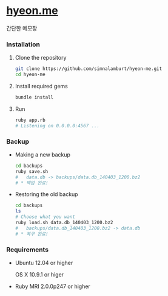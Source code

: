 [hyeon.me](http://hyeon.me/)
=====

간단한 메모장

### Installation

1.  Clone the repository

    ```bash
    git clone https://github.com/simnalamburt/hyeon-me.git
    cd hyeon-me
    ```

2.  Install required gems

    ```bash
    bundle install
    ```

3.  Run

    ```bash
    ruby app.rb
    # Listening on 0.0.0.0:4567 ...
    ```

### Backup

*   Making a new backup

    ```bash
    cd backups
    ruby save.sh
    #   data.db -> backups/data.db_140403_1200.bz2
    # * 백업 완료!
    ```

*   Restoring the old backup

    ```bash
    cd backups
    ls
    # Choose what you want
    ruby load.sh data.db_140403_1200.bz2
    #   backups/data.db_140403_1200.bz2 -> data.db
    # * 복구 완료!
    ```

### Requirements

* Ubuntu 12.04 or higher

  OS X 10.9.1 or higer

* Ruby MRI 2.0.0p247 or higher
